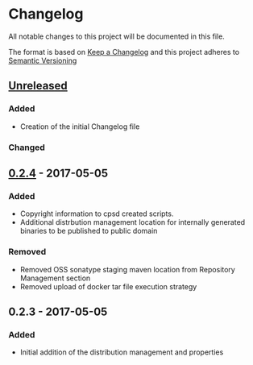 # Changelog
All notable changes to this project will be documented in this file.

The format is based on [Keep a Changelog](http://keepachangelog.com/)
and this project adheres to [Semantic Versioning](http://semver.org/)

## [Unreleased]
### Added
 - Creation of the initial Changelog file
### Changed

## [0.2.4] - 2017-05-05
### Added
 - Copyright information to cpsd created scripts.
 - Additional distrbution management location for internally generated binaries to be published to public domain

### Removed
 - Removed OSS sonatype staging maven location from Repository Management section
 - Removed upload of docker tar file execution strategy
 

## 0.2.3 - 2017-05-05
### Added
 - Initial addition of the distribution management and properties

[Unreleased]: https://github.com/dellemc-symphony/root-parent/compare/0.2.4...HEAD
[0.2.4]: https://github.com/dellemc-symphony/root-parent/compare/0.2.3...0.2.4

